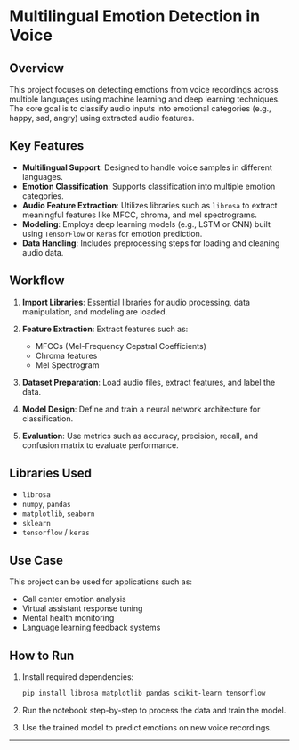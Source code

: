 # Multilingual Emotion Detection in Voice

## Overview

This project focuses on detecting emotions from voice recordings across multiple languages using machine learning and deep learning techniques. The core goal is to classify audio inputs into emotional categories (e.g., happy, sad, angry) using extracted audio features.

## Key Features

* **Multilingual Support**: Designed to handle voice samples in different languages.
* **Emotion Classification**: Supports classification into multiple emotion categories.
* **Audio Feature Extraction**: Utilizes libraries such as `librosa` to extract meaningful features like MFCC, chroma, and mel spectrograms.
* **Modeling**: Employs deep learning models (e.g., LSTM or CNN) built using `TensorFlow` or `Keras` for emotion prediction.
* **Data Handling**: Includes preprocessing steps for loading and cleaning audio data.

## Workflow

1. **Import Libraries**: Essential libraries for audio processing, data manipulation, and modeling are loaded.
2. **Feature Extraction**: Extract features such as:

   * MFCCs (Mel-Frequency Cepstral Coefficients)
   * Chroma features
   * Mel Spectrogram
3. **Dataset Preparation**: Load audio files, extract features, and label the data.
4. **Model Design**: Define and train a neural network architecture for classification.
5. **Evaluation**: Use metrics such as accuracy, precision, recall, and confusion matrix to evaluate performance.

## Libraries Used

* `librosa`
* `numpy`, `pandas`
* `matplotlib`, `seaborn`
* `sklearn`
* `tensorflow` / `keras`

## Use Case

This project can be used for applications such as:

* Call center emotion analysis
* Virtual assistant response tuning
* Mental health monitoring
* Language learning feedback systems

## How to Run

1. Install required dependencies:

   ```bash
   pip install librosa matplotlib pandas scikit-learn tensorflow
   ```

2. Run the notebook step-by-step to process the data and train the model.

3. Use the trained model to predict emotions on new voice recordings.

---


